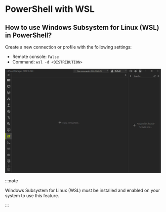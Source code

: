 # PowerShell with WSL

## How to use Windows Subsystem for Linux (WSL) in PowerShell?

Create a new connection or profile with the following settings:

- Remote console: `False`
- Command: `wsl -d <DISTRIBUTION>`

![PowerShell with WSL](./img/powershell-wsl.gif)

:::note

Windows Subsystem for Linux (WSL) must be installed and enabled on your system to use this feature.

:::
